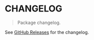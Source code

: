# CHANGELOG

> Package changelog.

See [GitHub Releases](https://github.com/stdlib-js/constants-float16-max-safe-integer/releases) for the changelog.